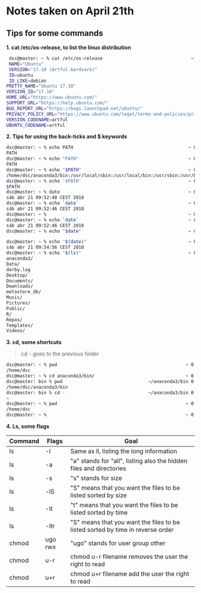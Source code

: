 # Notes taken on April 21th

## Tips for some commands 

**1. cat /etc/os-release, to list the linux distribution**

```bash
 dsc@master: ~ % cat /etc/os-release                                 ~ 0 9:33:53
 NAME="Ubuntu"
 VERSION="17.10 (Artful Aardvark)"
 ID=ubuntu
 ID_LIKE=debian
PRETTY_NAME="Ubuntu 17.10"
VERSION_ID="17.10"
HOME_URL="https://www.ubuntu.com/"
SUPPORT_URL="https://help.ubuntu.com/"
BUG_REPORT_URL="https://bugs.launchpad.net/ubuntu/"
PRIVACY_POLICY_URL="https://www.ubuntu.com/legal/terms-and-policies/privacy-policy"
VERSION_CODENAME=artful
UBUNTU_CODENAME=artful
```

**2. Tips for using the back-ticks and $ keywords**
```bash
dsc@master: ~ % echo PATH                                           ~ 0 9:52:09
PATH
dsc@master: ~ % echo "PATH"                                         ~ 0 9:52:14
PATH
dsc@master: ~ % echo "$PATH"                                        ~ 0 9:52:19
/home/dsc/anaconda3/bin:/usr/local/sbin:/usr/local/bin:/usr/sbin:/usr/bin:/sbin:/bin:/usr/games:/usr/local/games:/snap/bin:/usr/local/bin/popcorntime:/opt/go/bin:/usr/local/spark/bin
dsc@master: ~ % echo '$PATH'                                        ~ 0 9:52:23
$PATH
dsc@master: ~ % date                                                ~ 0 9:52:31
sáb abr 21 09:52:40 CEST 2018
dsc@master: ~ % echo `date`                                         ~ 0 9:52:40
sáb abr 21 09:52:46 CEST 2018
dsc@master: ~ %                                                     ~ 0 9:52:46
dsc@master: ~ % echo `date`                                         ~ 0 9:52:40
sáb abr 21 09:52:46 CEST 2018
dsc@master: ~ % echo "$date"                                        ~ 0 9:52:46

dsc@master: ~ % echo "$(date)"                                      ~ 0 9:54:48
sáb abr 21 09:54:56 CEST 2018
dsc@master: ~ % echo "$(ls)"                                        ~ 0 9:54:56
anaconda3/
Data/
derby.log
Desktop/
Documents/
Downloads/
metastore_db/
Music/
Pictures/
Public/
R/
Repos/
Templates/
Videos/

```

**3. cd, some shortcuts**
> cd - goes to the previous folder
``` bash
dsc@master: ~ % pwd                                                ~ 0 10:00:35
/home/dsc
dsc@master: ~ % cd anaconda3/bin/                                  ~ 0 10:00:39
dsc@master: bin % pwd                                ~/anaconda3/bin 0 10:00:54
/home/dsc/anaconda3/bin
dsc@master: bin % cd -                               ~/anaconda3/bin 0 10:00:56
~
dsc@master: ~ % pwd                                                ~ 0 10:00:58
/home/dsc
dsc@master: ~ %                                                    ~ 0 10:01:01

```

**4. Ls, some flags**

| Command | Flags | Goal |
--- | --- | ---
ls | -l | Same as ll, listing the long information
ls | -a | "a" stands for "all", listing also the hidden files and directories
ls | -s | "s" stands for size
ls | -lS | "S" means that you want the files to be listed sorted by size
ls | -lt | "t" means that you want the files to be listed sorted by time
ls | -ltr | "S" means that you want the files to be listed sorted by time in reverse order
chmod | ugo rwx | "ugo" stands for user group other
chmod | u-r | chmod u-r filename removes the user the right to read
chmod | u+r | chmod u+r filename add the user the right to read

